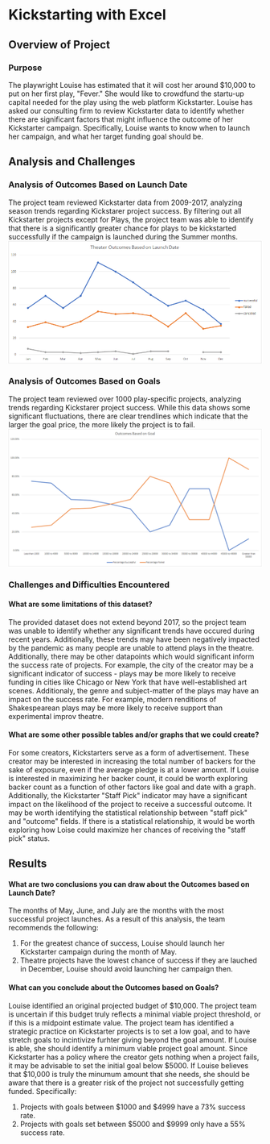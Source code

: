 # Kickstarting with Excel
## Overview of Project
### Purpose
The playwright Louise has estimated that it will cost her around $10,000 to put on her first play, "Fever." She would like to crowdfund the startu-up capital needed for the play using the web platform Kickstarter. Louise has asked our consulting firm to review Kickstarter data to identify whether there are significant factors that might influence the outcome of her Kickstarter campaign. Specifically, Louise wants to know when to launch her campaign, and what her target funding goal should be.
## Analysis and Challenges
### Analysis of Outcomes Based on Launch Date
The project team reviewed Kickstarter data from 2009-2017, analyzing season trends regarding Kickstarer project success. By filtering out all Kickstarter projects except for Plays, the project team was able to identify that there is a significantly greater chance for plays to be kickstarted successfully if the campaign is launched during the Summer months.
![Figure 1. Outcomes Based on Date](Theater_Outcomes_vs_Launch.png)
### Analysis of Outcomes Based on Goals
The project team reviewed over 1000 play-specific projects, analyzing trends regarding Kickstarer project success. While this data shows some significant fluctuations, there are clear trendlines which indicate that the larger the goal price, the more likely the project is to fail.
![Figure 2. Outcomes Based on Goal](Outcomes_vs_Goals.png)
### Challenges and Difficulties Encountered
#### What are some limitations of this dataset?
The provided dataset does not extend beyond 2017, so the project team was unable to identify whether any significant trends have occured during recent years. Additionally, these trends may have been negatively impacted by the pandemic as many people are unable to attend plays in the theatre. Additionally, there may be other datapoints which would significant inform the success rate of projects. For example, the city of the creator may be a significant indicator of success - plays may be more likely to receive funding in cities like Chicago or New York that have well-established art scenes. Additionaly, the genre and subject-matter of the plays may have an impact on the success rate. For example, modern renditions of Shakespearean plays may be more likely to receive support than experimental improv theatre. 
#### What are some other possible tables and/or graphs that we could create?
For some creators, Kickstarters serve as a form of advertisement. These creator may be interested in increasing the total number of backers for the sake of exposure, even if the average pledge is at a lower amount. If Louise is interested in maximizing her backer count, it could be worth exploring backer count as a function of other factors like goal and date with a graph. Additionally, the Kickstarter "Staff Pick" indicator may have a significant impact on the likelihood of the project to receive a successful outcome. It may be worth identifying the statistical relationship between "staff pick" and "outcome" fields. If there is a statistical relationship, it would be worth exploring how Loise could maximize her chances of receiving the "staff pick" status.
## Results
#### What are two conclusions you can draw about the Outcomes based on Launch Date?
The months of May, June, and July are the months with the most successful project launches. As a result of this analysis, the team recommends the following: 
1. For the greatest chance of success, Louise should launch her Kickstarter campaign during the month of May. 
2. Theatre projects have the lowest chance of success if they are lauched in December, Louise should avoid launching her campaign then.
#### What can you conclude about the Outcomes based on Goals?
Louise identified an original projected budget of $10,000. The project team is uncertain if this budget truly reflects a minimal viable project threshold, or if this is a midpoint estimate value. The project team has identified a strategic practice on Kickstarter projects is to set a low goal, and to have stretch goals to incintivize furhter giving beyond the goal amount. If Louise is able, she should identify a minimum viable project goal amount. Since Kickstarter has a policy where the creator gets nothing when a project fails, it may be advisable to set the initial goal below $5000. If Louise believes that $10,000 is truly the minumum amount that she needs, she should be aware that there is a greater risk of the project not successfully getting funded. Specifically: 
1. Projects with goals between $1000 and $4999 have a 73% success rate.
2. Projects with goals set between $5000 and $9999 only have a 55% success rate. 
